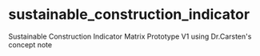 # sustainable_construction_indicator
Sustainable Construction Indicator Matrix Prototype V1 using Dr.Carsten's concept note

